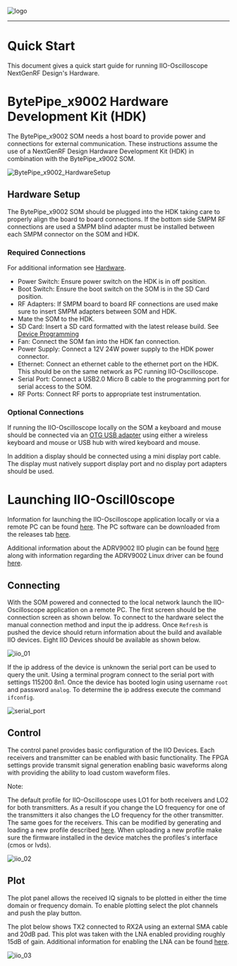 ![logo](images/ngrf_logo.png)

---

# Quick Start
This document gives a quick start guide for running IIO-Oscilloscope NextGenRF Design's Hardware.


# BytePipe_x9002 Hardware Development Kit (HDK)

The BytePipe_x9002 SOM needs a host board to provide power and connections for external communication.  These instructions assume the use of a NextGenRF Design Hardware Development Kit (HDK) in combination with the BytePipe_x9002 SOM. 

![BytePipe_x9002_HardwareSetup](images/BytePipe_x9002_HardwareSetup.jpg)

## Hardware Setup

The BytePipe_x9002 SOM should be plugged into the HDK taking care to properly align the board to board connections.  If the bottom side SMPM RF connections are used a SMPM blind adapter must be installed between each SMPM connector on the SOM and HDK. 
### Required Connections

  For additional information see [Hardware](Hardware.md).

- Power Switch: Ensure power switch on the HDK is in off position.
- Boot Switch:  Ensure the boot switch on the SOM is in the SD Card position.
- RF Adapters:  If SMPM board to board RF connections are used make sure to insert SMPM adapters between SOM and HDK.
- Mate the SOM to the HDK.
- SD Card: Insert a SD card formatted with the latest release build.  See [Device Programming](Programming.md)
- Fan: Connect the SOM fan into the HDK fan connection.
- Power Supply: Connect a 12V 24W power supply to the HDK power connector.
- Ethernet: Connect an ethernet cable to the ethernet port on the HDK.  This should be on the same network as PC running IIO-Oscilloscope.
- Serial Port:  Connect a USB2.0 Micro B cable to the programming port for serial access to the SOM.  
- RF Ports:  Connect RF ports to appropriate test instrumentation.

### Optional Connections

If running the IIO-Oscilloscope locally on the SOM a keyboard and mouse should be connected via an [OTG USB adapter](https://www.amazon.com/UGREEN-Adapter-Samsung-Controller-Smartphone/dp/B00LN3LQKQ/ref=sr_1_5?dchild=1&keywords=usb+otg+adapter&qid=1624389445&sr=8-5) using either a wireless keyboard and mouse or USB hub with wired keyboard and mouse.

In addition a display should be connected using a mini display port cable.  The display must natively support display port and no display port adapters should be used.  

# Launching IIO-Oscill0scope

Information for launching the IIO-Oscilloscope application locally or via a remote PC can be found [here](https://wiki.analog.com/resources/tools-software/linux-software/iio_oscilloscope).  The PC software can be downloaded from the releases tab [here](https://github.com/analogdevicesinc/iio-oscilloscope/releases).

Additional information about the ADRV9002 IIO plugin can be found [here](https://wiki.analog.com/resources/tools-software/linux-software/adrv9002_plugin) along with information regarding the ADRV9002 Linux driver can be found [here](https://wiki.analog.com/resources/tools-software/linux-drivers/iio-transceiver/adrv9002?&#tracking_calibrations).

## Connecting

With the SOM powered and connected to the local network launch the IIO-Oscilloscope application on a remote PC.  The first screen should be the connection screen as shown below.  To connect to the hardware select the manual connection method and input the ip address.  Once `Refresh` is pushed the device should return information about the build and available IIO devices.  Eight IIO Devices should be available as shown below.  

![iio_01](images/iio_01.png)

If the ip address of the device is unknown the serial port can be used to query the unit.  Using a terminal program connect to the serial port with settings 115200 8n1.  Once the device has booted login using username `root` and password `analog`.  To determine the ip address execute the command `ifconfig`.  

![serial_port](images/serial_port.png)

## Control

The control panel provides basic configuration of the IIO Devices.  Each receivers and transmitter can be enabled with basic functionality.  The FPGA settings provide transmit signal generation enabling basic waveforms along with providing the ability to load custom waveform files.

Note:

The default profile for  IIO-Oscilloscope uses LO1 for both receivers and LO2 for both transmitters.  As a result if you change the LO frequency for one of the transmitters it also changes the LO frequency for the other transmitter.  The same goes for the receivers.  This can be modified by generating and loading a new profile described [here](UpdateProfiles.md).  When uploading a new profile make sure the firmware installed in the device matches the profiles's interface (cmos or lvds).  

![iio_02](images/iio_02.png)

## Plot

The plot panel allows the received IQ signals to be plotted in either the time domain or frequency domain.  To enable plotting select the plot channels and push the play button.  

The plot below shows TX2 connected to RX2A using an external SMA cable and 20dB pad.  This plot was taken with the LNA enabled providing roughly 15dB of gain.  Additional information for enabling the LNA can be found [here](Hardware.md#LNA).

![iio_03](images/iio_03.png)
